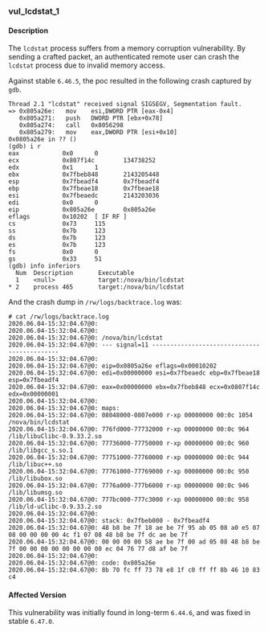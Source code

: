### vul_lcdstat_1

#### Description

The `lcdstat` process suffers from a memory corruption vulnerability. By sending a crafted packet, an authenticated remote user can crash the `lcdstat` process due to invalid memory access.

Against stable `6.46.5`, the poc resulted in the following crash captured by `gdb`.

```shell
Thread 2.1 "lcdstat" received signal SIGSEGV, Segmentation fault.
=> 0x805a26e:   mov    esi,DWORD PTR [eax-0x4]
   0x805a271:   push   DWORD PTR [ebx+0x78]
   0x805a274:   call   0x8056298
   0x805a279:   mov    eax,DWORD PTR [esi+0x10]
0x0805a26e in ?? ()
(gdb) i r
eax            0x0      0
ecx            0x807f14c        134738252
edx            0x1      1
ebx            0x7fbeb848       2143205448
esp            0x7fbeadf4       0x7fbeadf4
ebp            0x7fbeae18       0x7fbeae18
esi            0x7fbeaedc       2143203036
edi            0x0      0
eip            0x805a26e        0x805a26e
eflags         0x10202  [ IF RF ]
cs             0x73     115
ss             0x7b     123
ds             0x7b     123
es             0x7b     123
fs             0x0      0
gs             0x33     51
(gdb) info inferiors
  Num  Description       Executable
  1    <null>            target:/nova/bin/lcdstat
* 2    process 465       target:/nova/bin/lcdstat
```

And the crash dump in `/rw/logs/backtrace.log` was:

```shell
# cat /rw/logs/backtrace.log 
2020.06.04-15:32:04.67@0: 
2020.06.04-15:32:04.67@0: 
2020.06.04-15:32:04.67@0: /nova/bin/lcdstat
2020.06.04-15:32:04.67@0: --- signal=11 --------------------------------------------
2020.06.04-15:32:04.67@0: 
2020.06.04-15:32:04.67@0: eip=0x0805a26e eflags=0x00010202
2020.06.04-15:32:04.67@0: edi=0x00000000 esi=0x7fbeaedc ebp=0x7fbeae18 esp=0x7fbeadf4
2020.06.04-15:32:04.67@0: eax=0x00000000 ebx=0x7fbeb848 ecx=0x0807f14c edx=0x00000001
2020.06.04-15:32:04.67@0: 
2020.06.04-15:32:04.67@0: maps:
2020.06.04-15:32:04.67@0: 08048000-0807e000 r-xp 00000000 00:0c 1054       /nova/bin/lcdstat
2020.06.04-15:32:04.67@0: 776fd000-77732000 r-xp 00000000 00:0c 964        /lib/libuClibc-0.9.33.2.so
2020.06.04-15:32:04.67@0: 77736000-77750000 r-xp 00000000 00:0c 960        /lib/libgcc_s.so.1
2020.06.04-15:32:04.67@0: 77751000-77760000 r-xp 00000000 00:0c 944        /lib/libuc++.so
2020.06.04-15:32:04.67@0: 77761000-77769000 r-xp 00000000 00:0c 950        /lib/libubox.so
2020.06.04-15:32:04.67@0: 7776a000-777b6000 r-xp 00000000 00:0c 946        /lib/libumsg.so
2020.06.04-15:32:04.67@0: 777bc000-777c3000 r-xp 00000000 00:0c 958        /lib/ld-uClibc-0.9.33.2.so
2020.06.04-15:32:04.67@0: 
2020.06.04-15:32:04.67@0: stack: 0x7fbeb000 - 0x7fbeadf4 
2020.06.04-15:32:04.67@0: 48 b8 be 7f 18 ae be 7f 95 ab 05 08 a0 e5 07 08 00 00 00 00 4c f1 07 08 48 b8 be 7f dc ae be 7f 
2020.06.04-15:32:04.67@0: 00 00 00 00 58 ae be 7f 00 ad 05 08 48 b8 be 7f 00 00 00 00 00 00 00 00 ec 04 76 77 d8 af be 7f 
2020.06.04-15:32:04.67@0: 
2020.06.04-15:32:04.67@0: code: 0x805a26e
2020.06.04-15:32:04.67@0: 8b 70 fc ff 73 78 e8 1f c0 ff ff 8b 46 10 83 c4 
```

#### Affected Version

This vulnerability was initially found in long-term  `6.44.6`, and was fixed in stable `6.47.0`.



